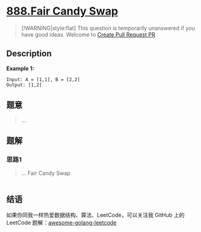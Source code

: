 # [888.Fair Candy Swap][title]

> [!WARNING|style:flat]
> This question is temporarily unanswered if you have good ideas. Welcome to [Create Pull Request PR](https://github.com/kylesliu/awesome-golang-algorithm)

## Description

**Example 1:**

```
Input: A = [1,1], B = [2,2]
Output: [1,2]
```

## 题意
> ...

## 题解

### 思路1
> ...
Fair Candy Swap
```go
```


## 结语

如果你同我一样热爱数据结构、算法、LeetCode，可以关注我 GitHub 上的 LeetCode 题解：[awesome-golang-leetcode][me]

[title]: https://leetcode.com/problems/fair-candy-swap/
[me]: https://github.com/kylesliu/awesome-golang-algorithm
